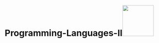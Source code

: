 # Programming-Languages-II<img src="https://media.giphy.com/media/i1iA5wwEuRQNq/giphy.gif" align="rigt" width="100" height="100">
